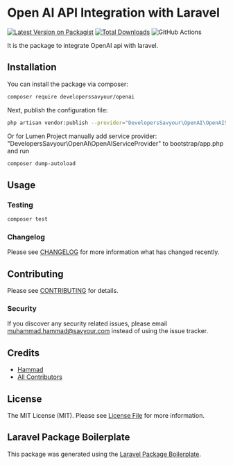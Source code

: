 # Open AI API Integration with Laravel

[![Latest Version on Packagist](https://img.shields.io/packagist/v/developerssavyour/openai.svg?style=flat-square)](https://packagist.org/packages/developerssavyour/openai)
[![Total Downloads](https://img.shields.io/packagist/dt/developerssavyour/openai.svg?style=flat-square)](https://packagist.org/packages/developerssavyour/openai)
![GitHub Actions](https://github.com/developerssavyour/openai/actions/workflows/main.yml/badge.svg)

It is the package to integrate OpenAI api with laravel.

## Installation

You can install the package via composer:

```bash
composer require developerssavyour/openai
```

Next, publish the configuration file:

```bash
php artisan vendor:publish --provider="DevelopersSavyour\OpenAI\OpenAIServiceProvider"
```
Or for Lumen Project manually add service provider: "DevelopersSavyour\OpenAI\OpenAIServiceProvider" to bootstrap/app.php and run

```bash
composer dump-autoload
```
## Usage

### Testing

```bash
composer test
```

### Changelog

Please see [CHANGELOG](CHANGELOG.md) for more information what has changed recently.

## Contributing

Please see [CONTRIBUTING](CONTRIBUTING.md) for details.

### Security

If you discover any security related issues, please email muhammad.hammad@savyour.com instead of using the issue tracker.

## Credits

-   [Hammad](https://github.com/developerssavyour)
-   [All Contributors](../../contributors)

## License

The MIT License (MIT). Please see [License File](LICENSE.md) for more information.

## Laravel Package Boilerplate

This package was generated using the [Laravel Package Boilerplate](https://laravelpackageboilerplate.com).
